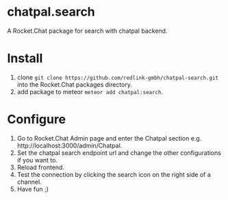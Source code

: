 # chatpal.search
A Rocket.Chat package for search with chatpal backend.

# Install
1. clone `git clone https://github.com/redlink-gmbh/chatpal-search.git` into the Rocket.Chat packages directory.
2. add package to meteor `meteor add chatpal:search`.

# Configure
1. Go to Rocket.Chat Admin page and enter the Chatpal section e.g. http://localhost:3000/admin/Chatpal.
2. Set the chatpal search endpoint url and change the other configurations if you want to.
3. Reload frontend.
4. Test the connection by clicking the search icon on the right side of a channel.
5. Have fun ;)
